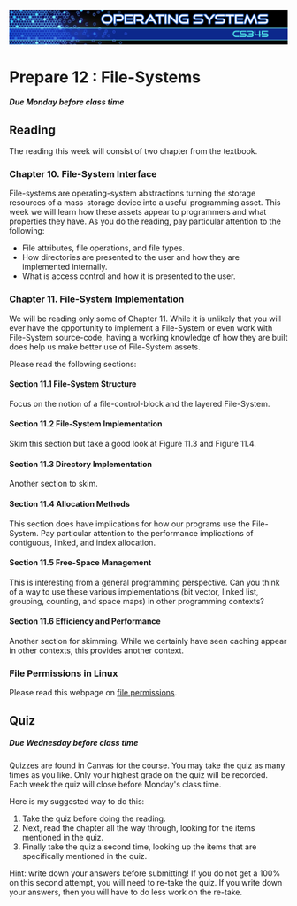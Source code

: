 ![](../images/banner.jpg)

# Prepare 12 : File-Systems

##### Due Monday before class time

## Reading

The reading this week will consist of two chapter from the textbook.

### Chapter 10\. File-System Interface

File-systems are operating-system abstractions turning the storage resources of a mass-storage device into a useful programming asset. This week we will learn how these assets appear to programmers and what properties they have. As you do the reading, pay particular attention to the following:

*   File attributes, file operations, and file types.
*   How directories are presented to the user and how they are implemented internally.
*   What is access control and how it is presented to the user.

### Chapter 11\. File-System Implementation

We will be reading only some of Chapter 11\. While it is unlikely that you will ever have the opportunity to implement a File-System or even work with File-System source-code, having a working knowledge of how they are built does help us make better use of File-System assets.

Please read the following sections:

#### Section 11.1 File-System Structure

Focus on the notion of a file-control-block and the layered File-System.

#### Section 11.2 File-System Implementation

Skim this section but take a good look at Figure 11.3 and Figure 11.4.

#### Section 11.3 Directory Implementation

Another section to skim.

#### Section 11.4 Allocation Methods

This section does have implications for how our programs use the File-System. Pay particular attention to the performance implications of contiguous, linked, and index allocation.

#### Section 11.5 Free-Space Management

This is interesting from a general programming perspective. Can you think of a way to use these various implementations (bit vector, linked list, grouping, counting, and space maps) in other programming contexts?

#### Section 11.6 Efficiency and Performance

Another section for skimming. While we certainly have seen caching appear in other contexts, this provides another context.

### File Permissions in Linux

Please read this webpage on [file permissions](https://www.linux.com/training-tutorials/understanding-linux-file-permissions/).


## Quiz

##### Due Wednesday before class time

Quizzes are found in Canvas for the course. You may take the quiz as many times as you like. Only your highest grade on the quiz will be recorded.  Each week the quiz will close before Monday's class time.

Here is my suggested way to do this:

1.  Take the quiz before doing the reading.
2.  Next, read the chapter all the way through, looking for the items mentioned in the quiz.
3.  Finally take the quiz a second time, looking up the items that are specifically mentioned in the quiz.

Hint: write down your answers before submitting! If you do not get a 100% on this second attempt, you will need to re-take the quiz. If you write down your answers, then you will have to do less work on the re-take.
